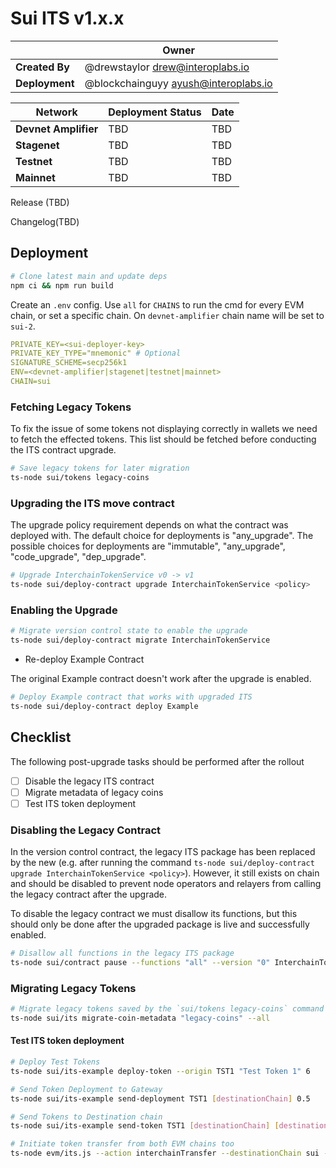 # Sui ITS v1.x.x

|                | **Owner**                              |
| -------------- | -------------------------------------- |
| **Created By** | @drewstaylor <drew@interoplabs.io> |
| **Deployment** | @blockchainguyy <ayush@interoplabs.io> |

| **Network**          | **Deployment Status** | **Date**   |
| -------------------- | --------------------- | ---------- |
| **Devnet Amplifier** | TBD                   | TBD        |
| **Stagenet**         | TBD                   | TBD        |
| **Testnet**          | TBD                   | TBD        |
| **Mainnet**          | TBD                   | TBD        |

Release (TBD)

Changelog(TBD)

## Deployment

```bash
# Clone latest main and update deps
npm ci && npm run build
```

Create an `.env` config. Use `all` for `CHAINS` to run the cmd for every EVM chain, or set a specific chain. On `devnet-amplifier` chain name will be set to `sui-2`.

```yaml
PRIVATE_KEY=<sui-deployer-key>
PRIVATE_KEY_TYPE="mnemonic" # Optional
SIGNATURE_SCHEME=secp256k1
ENV=<devnet-amplifier|stagenet|testnet|mainnet>
CHAIN=sui
```

### Fetching Legacy Tokens

To fix the issue of some tokens not displaying correctly in wallets we need to fetch the effected tokens. This list should be fetched before conducting the ITS contract upgrade.

```bash
# Save legacy tokens for later migration
ts-node sui/tokens legacy-coins
```

### Upgrading the ITS move contract

The upgrade policy requirement depends on what the contract was deployed with. The default choice for deployments is "any_upgrade". The possible choices for deployments are "immutable", "any_upgrade", "code_upgrade", "dep_upgrade".

```bash
# Upgrade InterchainTokenService v0 -> v1
ts-node sui/deploy-contract upgrade InterchainTokenService <policy>
```

### Enabling the Upgrade

```bash
# Migrate version control state to enable the upgrade
ts-node sui/deploy-contract migrate InterchainTokenService
```

- Re-deploy Example Contract

The original Example contract doesn't work after the upgrade is enabled.

```bash
# Deploy Example contract that works with upgraded ITS
ts-node sui/deploy-contract deploy Example
```

## Checklist

The following post-upgrade tasks should be performed after the rollout

- [ ] Disable the legacy ITS contract
- [ ] Migrate metadata of legacy coins
- [ ] Test ITS token deployment

### Disabling the Legacy Contract

In the version control contract, the legacy ITS package has been replaced by the new (e.g. after running the command `ts-node sui/deploy-contract upgrade InterchainTokenService <policy>`). However, it still exists on chain and should be disabled to prevent node operators and relayers from calling the legacy contract after the upgrade.

To disable the legacy contract we must disallow its functions, but this should only be done after the upgraded package is live and successfully enabled.

```bash
# Disallow all functions in the legacy ITS package
ts-node sui/contract pause --functions "all" --version "0" InterchainTokenService
```

### Migrating Legacy Tokens

```bash
# Migrate legacy tokens saved by the `sui/tokens legacy-coins` command
ts-node sui/its migrate-coin-metadata "legacy-coins" --all
```

#### Test ITS token deployment

```bash
# Deploy Test Tokens
ts-node sui/its-example deploy-token --origin TST1 "Test Token 1" 6

# Send Token Deployment to Gateway
ts-node sui/its-example send-deployment TST1 [destinationChain] 0.5

# Send Tokens to Destination chain
ts-node sui/its-example send-token TST1 [destinationChain] [destinationAddress] 0.5 1

# Initiate token transfer from both EVM chains too
ts-node evm/its.js --action interchainTransfer --destinationChain sui --tokenId [tokenId] --destinationAddress [recipientAddress] --amount 1 --gasValue 0.5
```
